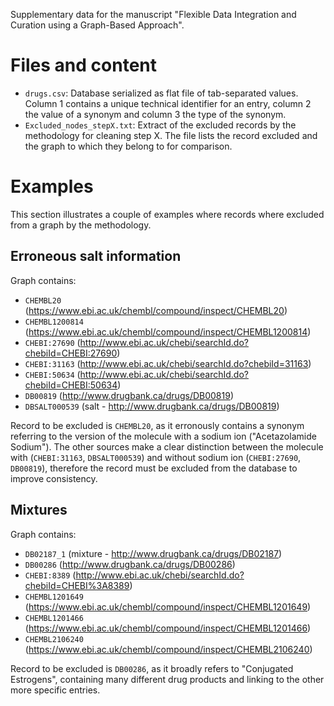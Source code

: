 Supplementary data for the manuscript "Flexible Data Integration and Curation using a Graph-Based Approach".

# Files and content

- `drugs.csv`: Database serialized as flat file of tab-separated values. Column 1 contains a unique technical identifier for an entry, column 2 the value of a synonym and column 3 the type of the synonym.
- `Excluded_nodes_stepX.txt`: Extract of the excluded records by the methodology for cleaning step X. The file lists the record excluded and the graph to which they belong to for comparison.

# Examples

This section illustrates a couple of examples where records where excluded from a graph by the methodology.

## Erroneous salt information

Graph contains:
- `CHEMBL20` (https://www.ebi.ac.uk/chembl/compound/inspect/CHEMBL20)
- `CHEMBL1200814` (https://www.ebi.ac.uk/chembl/compound/inspect/CHEMBL1200814)
- `CHEBI:27690` (http://www.ebi.ac.uk/chebi/searchId.do?chebiId=CHEBI:27690)
- `CHEBI:31163` (http://www.ebi.ac.uk/chebi/searchId.do?chebiId=31163)
- `CHEBI:50634` (http://www.ebi.ac.uk/chebi/searchId.do?chebiId=CHEBI:50634)
- `DB00819` (http://www.drugbank.ca/drugs/DB00819)
- `DBSALT000539` (salt - http://www.drugbank.ca/drugs/DB00819)

Record to be excluded is `CHEMBL20`, as it erronously contains a synonym referring to the version of the molecule with a sodium ion ("Acetazolamide Sodium").
The other sources make a clear distinction between the molecule with (`CHEBI:31163`, `DBSALT000539`) and without sodium ion (`CHEBI:27690`, `DB00819`),
therefore the record must be excluded from the database to improve consistency.

## Mixtures

Graph contains:
- `DB02187_1` (mixture - http://www.drugbank.ca/drugs/DB02187)
- `DB00286` (http://www.drugbank.ca/drugs/DB00286)
- `CHEBI:8389` (http://www.ebi.ac.uk/chebi/searchId.do?chebiId=CHEBI%3A8389)
- `CHEMBL1201649` (https://www.ebi.ac.uk/chembl/compound/inspect/CHEMBL1201649)
- `CHEMBL1201466` (https://www.ebi.ac.uk/chembl/compound/inspect/CHEMBL1201466)
- `CHEMBL2106240` (https://www.ebi.ac.uk/chembl/compound/inspect/CHEMBL2106240)

Record to be excluded is `DB00286`, as it broadly refers to "Conjugated Estrogens", containing many different drug products and linking to the other more specific entries.